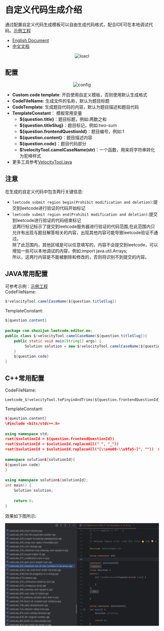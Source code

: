 # 自定义代码生成介绍  
  通过配置自定义代码生成模板可以自由生成代码格式，配合IDE可在本地调试代码。[示例工程](https://github.com/shuzijun/leetcode-question)  
  - [English Document](https://github.com/shuzijun/leetcode-editor/blob/master/doc/CustomCode.md)  
  - [中文文档](#配置)   
  <p align="center"><img src="https://cdn.jsdelivr.net/gh/shuzijun/leetcode-editor@master/doc/customConfig-100.gif" alt="loacl" style="width: auto;height: auto;max-width: 90%; max-height: 90%;"></p>


## 配置  
<p align="center"><img src="https://cdn.jsdelivr.net/gh/shuzijun/leetcode-editor@master/doc/config-3.0.jpg" alt="config" style="width: auto;height: auto;max-width: 90%; max-height: 90%;"></p>

  - **Custom code template**: 开启使用自定义模板，否则使用默认生成格式  
  - **CodeFileName**: 生成文件的名称，默认为题目标题  
  - **CodeTemplate**: 生成题目代码的内容，默认为题目描述和题目代码   
  - **TemplateConstant**： 模板常用变量  
    - **${question.title}**：题目标题，例如:两数之和  
    - **${question.titleSlug}**：题目标记，例如:two-sum  
    - **${question.frontendQuestionId}**：题目编号，例如:1  
    - **${question.content}**：题目描述内容  
    - **${question.code}**：题目代码部分  
    - **$!velocityTool.camelCaseName(str)**：一个函数，用来将字符串转化为驼峰样式  
  - 更多工具参考[VelocityTool.java](https://github.com/shuzijun/leetcode-editor/blob/master/src/main/java/com/shuzijun/leetcode/plugin/utils/VelocityTool.java)

## 注意  
  在生成的自定义代码中包含两行关键信息:  
  - `leetcode submit region begin(Prohibit modification and deletion)`:提交到leetcode进行验证的代码开始标记  
  - `leetcode submit region end(Prohibit modification and deletion)`:提交到leetcode进行验证的代码结束标记  
    这两行标记标示了提交到leetcode服务器进行验证的代码范围,在此范围内只允许有出现与题目解答相关的内容，出现其他内容可能导致leetcode验证不通过。  
    除了此范围内，其他区域是可以任意填写的，内容不会提交到leetcode，可以增加一些可以本地调试的内容，例如:import java.util.Arrays;  
    所以，这两行内容是不能被删除和修改的，否则将识别不到提交的内容。

## JAVA常用配置  
  可参考示例：[示例工程](https://github.com/shuzijun/leetcode-question)  
  CodeFileName:

  ```java
  $!velocityTool.camelCaseName(${question.titleSlug})
  ```
  TemplateConstant:
  ```java
  ${question.content}
    
  package com.shuzijun.leetcode.editor.en;
  public class $!velocityTool.camelCaseName(${question.titleSlug}){
      public static void main(String[] args) {
           Solution solution = new $!velocityTool.camelCaseName(${question.titleSlug})().new Solution();
      }
      ${question.code}
  }
  ```

## C++常用配置 

CodeFileName:

```
Leetcode_$!velocityTool.toPinyinAndTrims(${question.frontendQuestionId})_$!velocityTool.toPinyinAndTrims(${question.titleSlug})
```

TemplateConstant:

```cpp
${question.content}
\#include <bits/stdc++.h>

using namespace std;
#set($solutionId = ${question.frontendQuestionId})
#set($solutionId = $solutionId.replaceAll(" ", "_"))
#set($solutionId = $solutionId.replaceAll("[\\u4e00-\\u9fa5-]", ""))  ## 删除中文字符和"-"符号

namespace solution${solutionId}{
${question.code}
}

using namespace solution${solutionId};
int main() {
    Solution solution;

    return 0;
}
```

效果如下图所示:

<img src="CustomCode-cpp.png" alt="CustomCode-cpp" style="zoom: 60%;" />
